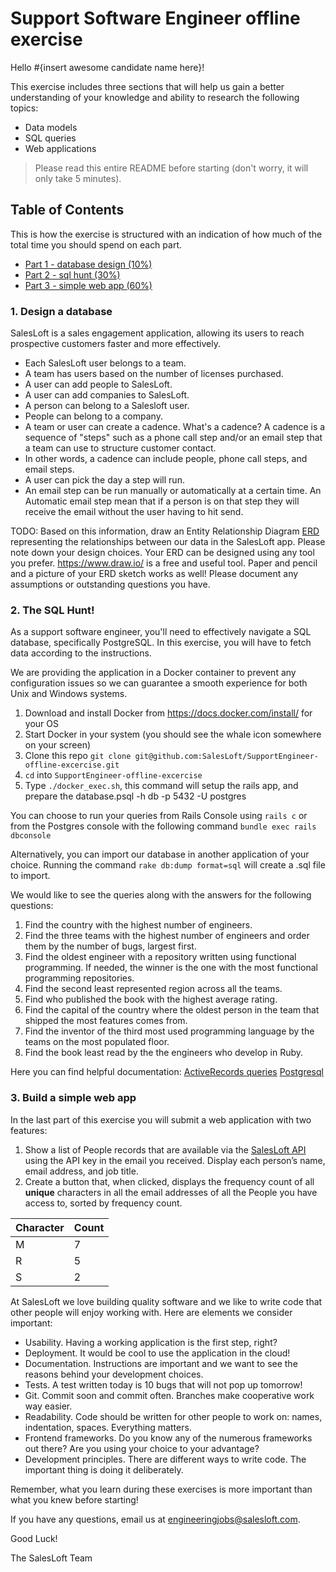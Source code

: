 # Support Software Engineer offline exercise

Hello #{insert awesome candidate name here}!

This exercise includes three sections that will help us gain a better understanding of your knowledge and ability to research the following topics:

- Data models
- SQL queries
- Web applications

> Please read this entire README before starting (don't worry, it will only take 5 minutes).

## Table of Contents

This is how the exercise is structured with an indication of how much of the total time you should spend on each part.

- [Part 1 - database design (10%)](#1-design-a-database)
- [Part 2 - sql hunt (30%)](#2-the-sql-hunt)
- [Part 3 - simple web app (60%)](#3-build-a-simple-web-app)

### 1. Design a database

SalesLoft is a sales engagement application, allowing its users to reach prospective customers faster and more effectively.

- Each SalesLoft user belongs to a team.
- A team has users based on the number of licenses purchased.
- A user can add people to SalesLoft.
- A user can add companies to SalesLoft.
- A person can belong to a Salesloft user.
- People can belong to a company.
- A team or user can create a cadence. What's a cadence? A cadence is a sequence of "steps" such as a phone call step and/or an email step that a team can use to structure customer contact.
- In other words, a cadence can include people, phone call steps, and email steps.
- A user can pick the day a step will run.
- An email step can be run manually or automatically at a certain time. An Automatic email step mean that if a person is on that step they will receive the email without the user having to hit send.

TODO: Based on this information, draw an Entity Relationship Diagram [ERD](https://www.lucidchart.com/pages/er-diagrams) representing the relationships between our data in the SalesLoft app. Please note down your design choices. Your ERD can be designed using any tool you prefer. https://www.draw.io/ is a free and useful tool. Paper and pencil and a picture of your ERD sketch works as well!  Please document any assumptions or outstanding questions you have.

### 2. The SQL Hunt!

As a support software engineer, you'll need to effectively navigate a SQL database, specifically PostgreSQL. In this exercise, you will have to fetch data according to the instructions.

We are providing the application in a Docker container to prevent any configuration issues so we can guarantee a smooth experience for both Unix and Windows systems.


1. Download and install Docker from https://docs.docker.com/install/ for your OS
2. Start Docker in your system (you should see the whale icon somewhere on your screen)
3. Clone this repo `git clone git@github.com:SalesLoft/SupportEngineer-offline-excercise.git`
4. `cd` into `SupportEngineer-offline-excercise`
5. Type `./docker_exec.sh`, this command will setup the rails app, and prepare the database.psql -h db -p 5432 -U postgres

You can choose to run your queries from Rails Console using `rails c` or from the Postgres console with the following command `bundle exec rails dbconsole`

Alternatively, you can import our database in another application of your choice. Running the command `rake db:dump format=sql` will create a .sql file to import.

We would like to see the queries along with the answers for the following questions:

1. Find the country with the highest number of engineers.
2. Find the three teams with the highest number of engineers and order them by the number of bugs, largest first.
3. Find the oldest engineer with a repository written using functional programming. If needed, the winner is the one with the most functional programming repositories.
4. Find the second least represented region across all the teams.
5. Find who published the book with the highest average rating.
6. Find the capital of the country where the oldest person in the team that shipped the most features comes from.
7. Find the inventor of the third most used programming language by the teams on the most populated floor.
8. Find the book least read by the the engineers who develop in Ruby.

Here you can find helpful documentation: [ActiveRecords queries](https://guides.rubyonrails.org/active_record_querying.html) [Postgresql](http://www.postgresqltutorial.com/postgresql-cheat-sheet/) 

### 3. Build a simple web app

In the last part of this exercise you will submit a web application with two features:

1. Show a list of People records that are available via the [SalesLoft API](https://developers.salesloft.com/api.html#!/People/get_v2_people_json) using the API key in the email you received. Display each person’s name, email address, and job title.
2. Create a button that, when clicked, displays the frequency count of all **unique** characters in all the email addresses of all the People you have access to, sorted by frequency count.

| Character | Count |
| --------- | ----- |
| M         | 7     |
| R         | 5     |
| S         | 2     |

At SalesLoft we love building quality software and we like to write code that other people will enjoy working with. Here are elements we consider important:

- Usability. Having a working application is the first step, right?
- Deployment. It would be cool to use the application in the cloud!
- Documentation. Instructions are important and we want to see the reasons behind your development choices.
- Tests. A test written today is 10 bugs that will not pop up tomorrow!
- Git. Commit soon and commit often. Branches make cooperative work way easier.
- Readability. Code should be written for other people to work on: names, indentation, spaces. Everything matters.
- Frontend frameworks. Do you know any of the numerous frameworks out there? Are you using your choice to your advantage?
- Development principles. There are different ways to write code. The important thing is doing it deliberately.

Remember, what you learn during these exercises is more important than what you knew before starting!

If you have any questions, email us at engineeringjobs@salesloft.com.

Good Luck!

The SalesLoft Team
